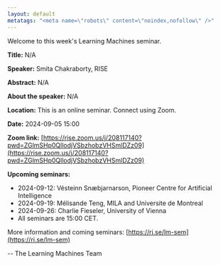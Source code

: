 ```yaml
---
layout: default
metatags: "<meta name=\"robots\" content=\"noindex,nofollow\" />"
---
```

Welcome to this week's Learning Machines seminar.

**Title:** N/A

**Speaker:** Smita Chakraborty, RISE

**Abstract:** N/A

**About the speaker:** N/A

**Location:** This is an online seminar. Connect using Zoom.

**Date:** 2024-09-05 15:00

**Zoom link:** [https://rise.zoom.us/j/208117140?pwd=ZGlmSHp0QllodjVSbzhobzVHSmlDZz09](https://rise.zoom.us/j/208117140?pwd=ZGlmSHp0QllodjVSbzhobzVHSmlDZz09)

**Upcoming seminars:**

* 2024-09-12: Vésteinn Snæbjarnarson, Pioneer Centre for Artificial Intelligence
* 2024-09-19: Mélisande Teng, MILA and Universite de Montreal
* 2024-09-26: Charlie Fieseler, University of Vienna
* All seminars are 15:00 CET.

More information and coming seminars: [https://ri.se/lm-sem](https://ri.se/lm-sem)

-- The Learning Machines Team

